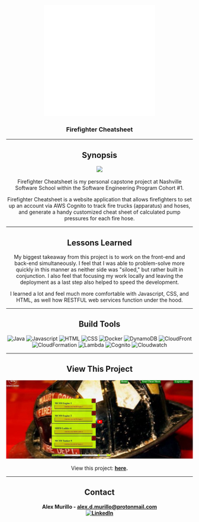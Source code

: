 <!-- PROJECT LOGO -->
<br />
<div align="center">
    <img src="web/static_assets/images/logo_transparent.png" alt="Logo" width="300" height="300">

<h3 align="center">Firefighter Cheatsheet</h3>

___

## Synopsis

<img src="resources/images/mainPage.PNG">

Firefighter Cheatsheet is my personal capstone project at Nashville Software School within the Software Engineering Program Cohort #1.

Firefighter Cheatsheet is a website application that allows firefighters to set up an account via AWS Cognito to track fire trucks (apparatus) and hoses, and generate a handy customized cheat sheet of calculated pump pressures for each fire hose.

---

## Lessons Learned

My biggest takeaway from this project is to work on the front-end and back-end simultaneously. I feel that I was able to problem-solve more quickly in this manner as neither side was "siloed," but rather built in conjunction. I also feel that focusing my work locally and leaving the deployment as a last step also helped to speed the development.

I learned a lot and feel much more comfortable with Javascript, CSS, and HTML, as well how RESTFUL web services function under the hood.

---

## Build Tools

<img alt="Java" src="https://img.shields.io/badge/-Java-red"></a>
<img alt="Javascript" src="https://img.shields.io/badge/-Javascript-orange"></a>
<img alt="HTML" src="https://img.shields.io/badge/-HTML-blue"></a>
<img alt="CSS" src="https://img.shields.io/badge/-CSS-green"></a>
<img alt="Docker" src="https://img.shields.io/badge/-Docker-9cf"></a>
<img alt="DynamoDB" src="https://img.shields.io/badge/-AWS%20DynamoDB-ff69b4"></a>
<img alt="CloudFront" src="https://img.shields.io/badge/-AWS%20CloudFront-yellowgreen"></a>
<img alt="CloudFormation" src="https://img.shields.io/badge/-AWS%20CloudFormation-purple"></a>
<img alt="Lambda" src="https://img.shields.io/badge/-AWS%20Lambda-blue"></a>
<img alt="Cognito" src="https://img.shields.io/badge/-AWS%20Cognito-green"></a>
<img alt="Cloudwatch" src="https://img.shields.io/badge/-AWS%20Cloudwatch-red"></a>
  
---

## View This Project

 [![Youtube Video](resources/images/yt_image.JPG)](https://youtu.be/FYJvZrxUK0c)

<p>View this project: <a href="https://youtu.be/FYJvZrxUK0c"><b>here<b></a>.</p>

---

## Contact

Alex Murillo - alex.d.murillo@protonmail.com
<br>
<a href="https://www.linkedin.com/in/alexdmurillo/"><img alt="LinkedIn" src="https://img.shields.io/badge/-LinkedIn-brightgreen"></a>





